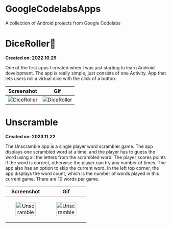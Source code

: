 # GoogleCodelabsApps

A collection of Android projects from Google Codelabs

# DiceRoller🎲

**Created on: 2022.10.29**

One of the first apps I created when I was just starting to learn Android development. The app is
really simple, just consists of one Activity.
App that lets users roll a virtual dice with the click of a button.

| Screenshot                                                                                                             | Gif                                                                                                                    |
|------------------------------------------------------------------------------------------------------------------------|------------------------------------------------------------------------------------------------------------------------|
| ![DiceRoller](https://github.com/pherasymchuk/GoogleCodelabsApps/assets/74320524/292c9327-57fd-4396-a668-054c228bfea8) | ![DiceRoller](https://github.com/pherasymchuk/GoogleCodelabsApps/assets/74320524/021673c0-8f8a-489c-9eb0-4ead3d55b9eb) |

# Unscramble

**Created on: 2023.11.22**

The Unscramble app is a single player word scrambler game. The app displays one scrambled word at a time, and the player has to guess the word using all the letters from the scrambled word. The player scores points if the word is correct, otherwise the player can try any number of times. The app also has an option to skip the current word. In the left top corner, the app displays the word count, which is the number of words played in this current game. There are 10 words per game.

| Screenshot | Gif |
|--|--|
| <p align="center"><img src="https://github.com/pherasymchuk/GoogleCodelabsApps/assets/74320524/b02475ea-815e-4f62-83d2-e2933316f81e" alt="Unscramble" width="75%" height="auto"></p> | <p align="center"><img src="https://github.com/pherasymchuk/GoogleCodelabsApps/assets/74320524/2b4131bb-77aa-47ae-aef1-66154b847c85" alt="Unscramble" width="75%" height="auto"></p> |

